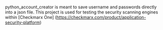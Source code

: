 python_account_creator is meant to save username and passwords directly into a json file. This project is used for testing the security scanning engines within [Checkmarx One] (https://checkmarx.com/product/application-security-platform) 
